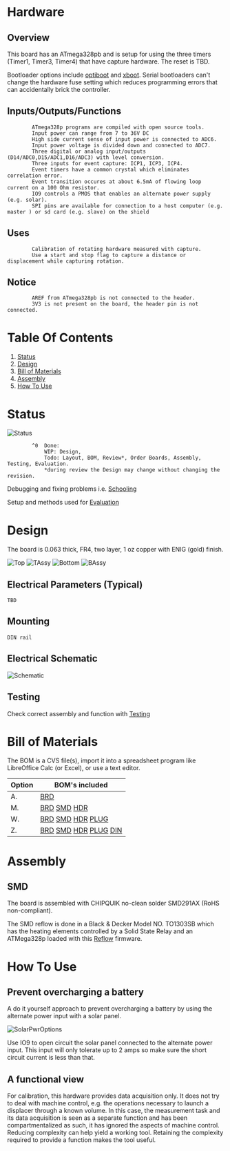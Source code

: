 # Hardware

## Overview

This board has an ATmega328pb and is setup for using the three timers (Timer1, Timer3, Timer4) that have capture hardware. The reset is TBD.

Bootloader options include [optiboot] and [xboot]. Serial bootloaders can't change the hardware fuse setting which reduces programming errors that can accidentally brick the controller. 

[optiboot]: https://github.com/Optiboot/optiboot
[xboot]: https://github.com/alexforencich/xboot

## Inputs/Outputs/Functions

```
        ATmega328p programs are compiled with open source tools.
        Input power can range from 7 to 36V DC
        High side current sense of input power is connected to ADC6.
        Input power voltage is divided down and connected to ADC7.
        Three digital or analog input/outputs (D14/ADC0,D15/ADC1,D16/ADC3) with level conversion.
        Three inputs for event capture: ICP1, ICP3, ICP4.
        Event timers have a common crystal which eliminates correlation error.
        Event transition occures at about 6.5mA of flowing loop current on a 100 Ohm resistor.
        IO9 controls a PMOS that enables an alternate power supply (e.g. solar).
        SPI pins are available for connection to a host computer (e.g. master ) or sd card (e.g. slave) on the shield
```

## Uses

```
        Calibration of rotating hardware measured with capture.
        Use a start and stop flag to capture a distance or displacement while capturing rotation.
```

## Notice

```
        AREF from ATmega328pb is not connected to the header.
        3V3 is not present on the board, the header pin is not connected.
```


# Table Of Contents

1. [Status](#status)
2. [Design](#design)
3. [Bill of Materials](#bill-of-materials)
4. [Assembly](#assembly)
5. [How To Use](#how-to-use)


# Status

![Status](./status_icon.png "RPUicp Status")

```
        ^0  Done: 
            WIP: Design, 
            Todo: Layout, BOM, Review*, Order Boards, Assembly, Testing, Evaluation.
            *during review the Design may change without changing the revision.
```

Debugging and fixing problems i.e. [Schooling](./Schooling/)

Setup and methods used for [Evaluation](./Evaluation/)


# Design

The board is 0.063 thick, FR4, two layer, 1 oz copper with ENIG (gold) finish.

![Top](./Documents/17341,Top.png "RPUicp Top")
![TAssy](./Documents/17341,TAssy.jpg "RPUicp Top Assy")
![Bottom](./Documents/17341,Bottom.png "RPUicp Bottom")
![BAssy](./Documents/17341,BAssy.jpg "RPUicp Bottom Assy")

## Electrical Parameters (Typical)

```
TBD
```

## Mounting

```
DIN rail
```

## Electrical Schematic

![Schematic](./Documents/17341,Schematic.png "RPUicp Schematic")

## Testing

Check correct assembly and function with [Testing](./Testing/)


# Bill of Materials

The BOM is a CVS file(s), import it into a spreadsheet program like LibreOffice Calc (or Excel), or use a text editor.

Option | BOM's included
----- | ----- 
A. | [BRD] 
M. | [BRD] [SMD] [HDR] 
W. | [BRD] [SMD] [HDR] [PLUG]
Z. | [BRD] [SMD] [HDR] [PLUG] [DIN]

[BRD]: ./Design/17341BRD,BOM.csv
[SMD]: ./Design/17341SMD,BOM.csv
[HDR]: ./Design/17341HDR,BOM.csv
[PLUG]: ./Design/17341PLUG,BOM.csv
[DIN]: ./Design/17341DIN,BOM.csv


# Assembly

## SMD

The board is assembled with CHIPQUIK no-clean solder SMD291AX (RoHS non-compliant). 

The SMD reflow is done in a Black & Decker Model NO. TO1303SB which has the heating elements controlled by a Solid State Relay and an ATMega328p loaded with this [Reflow] firmware.

[Reflow]: ../Reflow


# How To Use

## Prevent overcharging a battery

A do it yourself approach to prevent overcharging a battery by using the alternate power input with a solar panel.

![SolarPwrOptions](./Documents/SolarPwrOptions.png "RPUicp Solar Power Options")

Use IO9 to open circuit the solar panel connected to the alternate power input. This input will only tolerate up to 2 amps so make sure the short circuit current is less than that.


## A functional view

For calibration, this hardware provides data acquisition only. It does not try to deal with machine control, e.g. the operations necessary to launch a displacer through a known volume. In this case, the measurement task and its data acquisition is seen as a separate function and has been compartmentalized as such, it has ignored the aspects of machine control. Reducing complexity can help yield a working tool. Retaining the complexity required to provide a function makes the tool useful. 

